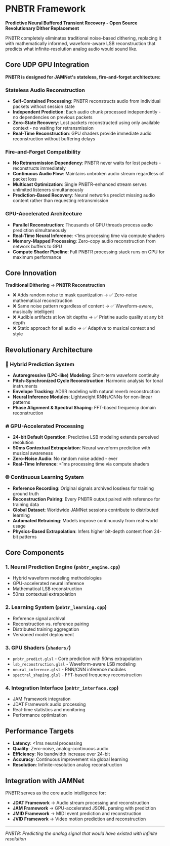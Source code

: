 # PNBTR Framework

**Predictive Neural Buffered Transient Recovery - Open Source Revolutionary Dither Replacement**

PNBTR completely eliminates traditional noise-based dithering, replacing it with mathematically informed, waveform-aware LSB reconstruction that predicts what infinite-resolution analog audio would sound like.

## Core UDP GPU Integration

**PNBTR is designed for JAMNet's stateless, fire-and-forget architecture:**

### **Stateless Audio Reconstruction**
- **Self-Contained Processing**: PNBTR reconstructs audio from individual packets without session state
- **Independent Prediction**: Each audio chunk processed independently - no dependencies on previous packets
- **Zero-State Recovery**: Lost packets reconstructed using only available context - no waiting for retransmission
- **Real-Time Reconstruction**: GPU shaders provide immediate audio reconstruction without buffering delays

### **Fire-and-Forget Compatibility**
- **No Retransmission Dependency**: PNBTR never waits for lost packets - reconstructs immediately
- **Continuous Audio Flow**: Maintains unbroken audio stream regardless of packet loss
- **Multicast Optimization**: Single PNBTR-enhanced stream serves unlimited listeners simultaneously
- **Prediction-Based Recovery**: Neural networks predict missing audio content rather than requesting retransmission

### **GPU-Accelerated Architecture**
- **Parallel Reconstruction**: Thousands of GPU threads process audio prediction simultaneously
- **Real-Time Neural Inference**: <1ms processing time via compute shaders
- **Memory-Mapped Processing**: Zero-copy audio reconstruction from network buffers to GPU
- **Compute Shader Pipeline**: Full PNBTR processing stack runs on GPU for maximum performance

## Core Innovation

**Traditional Dithering** → **PNBTR Reconstruction**
- ❌ Adds random noise to mask quantization → ✅ Zero-noise mathematical reconstruction  
- ❌ Same noise pattern regardless of content → ✅ Waveform-aware, musically intelligent
- ❌ Audible artifacts at low bit depths → ✅ Pristine audio quality at any bit depth
- ❌ Static approach for all audio → ✅ Adaptive to musical context and style

## Revolutionary Architecture

### 🧠 Hybrid Prediction System
- **Autoregressive (LPC-like) Modeling**: Short-term waveform continuity
- **Pitch-Synchronized Cycle Reconstruction**: Harmonic analysis for tonal instruments
- **Envelope Tracking**: ADSR modeling with natural reverb reconstruction
- **Neural Inference Modules**: Lightweight RNNs/CNNs for non-linear patterns
- **Phase Alignment & Spectral Shaping**: FFT-based frequency domain reconstruction

### 🔥 GPU-Accelerated Processing
- **24-bit Default Operation**: Predictive LSB modeling extends perceived resolution
- **50ms Contextual Extrapolation**: Neural waveform prediction with musical awareness
- **Zero-Noise Audio**: No random noise added - ever
- **Real-Time Inference**: <1ms processing time via compute shaders

### 🌐 Continuous Learning System
- **Reference Recording**: Original signals archived lossless for training ground truth
- **Reconstruction Pairing**: Every PNBTR output paired with reference for training data
- **Global Dataset**: Worldwide JAMNet sessions contribute to distributed learning
- **Automated Retraining**: Models improve continuously from real-world usage
- **Physics-Based Extrapolation**: Infers higher bit-depth content from 24-bit patterns

## Core Components

### 1. Neural Prediction Engine (`pnbtr_engine.cpp`)
- Hybrid waveform modeling methodologies
- GPU-accelerated neural inference
- Mathematical LSB reconstruction
- 50ms contextual extrapolation

### 2. Learning System (`pnbtr_learning.cpp`)
- Reference signal archival
- Reconstruction vs. reference pairing
- Distributed training aggregation
- Versioned model deployment

### 3. GPU Shaders (`shaders/`)
- `pnbtr_predict.glsl` - Core prediction with 50ms extrapolation
- `lsb_reconstruction.glsl` - Waveform-aware LSB modeling
- `neural_inference.glsl` - RNN/CNN inference modules
- `spectral_shaping.glsl` - FFT-based frequency reconstruction

### 4. Integration Interface (`pnbtr_interface.cpp`)
- JAM Framework integration
- JDAT Framework audio processing
- Real-time statistics and monitoring
- Performance optimization

## Performance Targets

- **Latency**: <1ms neural processing
- **Quality**: Zero-noise, analog-continuous audio
- **Efficiency**: No bandwidth increase over 24-bit
- **Accuracy**: Continuous improvement via global learning
- **Resolution**: Infinite-resolution analog reconstruction

## Integration with JAMNet

PNBTR serves as the core audio intelligence for:

- **JDAT Framework** → Audio stream processing and reconstruction
- **JAM Framework** → GPU-accelerated JSONL parsing with prediction
- **JMID Framework** → MIDI event prediction and reconstruction
- **JVID Framework** → Video motion prediction and reconstruction

---

*PNBTR: Predicting the analog signal that would have existed with infinite resolution*
